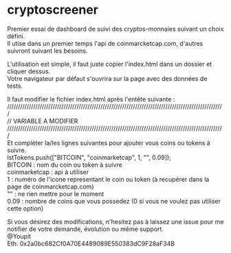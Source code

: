 # cryptoscreener
  
Premier essai de dashboard de suivi des cryptos-monnaies suivant un choix défini.  
Il utise dans un premier temps l'api de coinmarcketcap.com, d'autres suivront suivant les besoins.  
  
L'utilisation est simple, il faut juste copier l'index.html dans un dossier et cliquer dessus.  
Votre navigateur par défaut s'ouvrira sur la page avec des données de tests.  
  
Il faut modifier le fichier index.html après l'entête suivante :  
  ////////////////////////////////////////////////////////////////////////////////////////////////////  
  // VARIABLE A MODIFIER  
  ////////////////////////////////////////////////////////////////////////////////////////////////////  
Et complèter la/les lignes suivantes pour ajouter vous coins ou tokens à suivre.  
  lstTokens.push(["BITCOIN", "coinmarketcap", 1, "", 0.09]);  
BITCOIN : nom du coin ou token à suivre  
coinmarketcap : api à utiliser  
1 : numéro de l'icone representant le coin ou token (à recupérer dans la page de coinmarcketcap.com)  
"" : ne rien mettre pour le moment  
0.09 : nombre de coins que vous possedez (0 si vous ne voulez pas utiliser cette option)  
  
  
  
Si vous désirez des modifications, n'hesitez pas à laissez une issue pour me notifier de votre demande, évolution ou même support.  
@Youpit  
Eth: 0x2a0bc682Cf0A70E4489089E550383dC9F28aF34B
